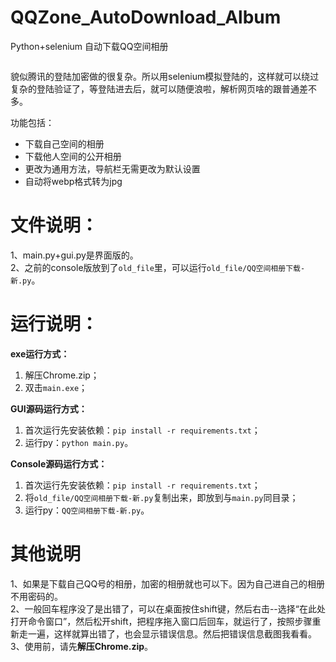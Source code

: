 # QQZone_AutoDownload_Album
Python+selenium 自动下载QQ空间相册

<div style="text-align: center;">
    <img alt="" src="https://user-images.githubusercontent.com/31002981/212890235-ebc75c56-a3a1-4066-8192-31809f3bd45a.png" style="margin: 0 auto;" />
</div>


貌似腾讯的登陆加密做的很复杂。所以用selenium模拟登陆的，这样就可以绕过复杂的登陆验证了，等登陆进去后，就可以随便浪啦，解析网页啥的跟普通差不多。   


功能包括：    
- 下载自己空间的相册
- 下载他人空间的公开相册
- 更改为通用方法，导航栏无需更改为默认设置
- 自动将webp格式转为jpg


# 文件说明：
1、main.py+gui.py是界面版的。    
2、之前的console版放到了`old_file`里，可以运行`old_file/QQ空间相册下载-新.py`。    

# 运行说明：
**exe运行方式：**
1. 解压Chrome.zip；
2. 双击`main.exe`；

**GUI源码运行方式：**
1. 首次运行先安装依赖：`pip install -r requirements.txt`；
2. 运行py：`python main.py`。

**Console源码运行方式：**
1. 首次运行先安装依赖：`pip install -r requirements.txt`；
2. 将`old_file/QQ空间相册下载-新.py`复制出来，即放到与`main.py`同目录；
3. 运行py：`QQ空间相册下载-新.py`。

# 其他说明
1、如果是下载自己QQ号的相册，加密的相册就也可以下。因为自己进自己的相册不用密码的。        
2、一般回车程序没了是出错了，可以在桌面按住shift键，然后右击--选择“在此处打开命令窗口”，然后松开shift，把程序拖入窗口后回车，就运行了，按照步骤重新走一遍，这样就算出错了，也会显示错误信息。然后把错误信息截图我看看。       
3、使用前，请先**解压Chrome.zip**。

